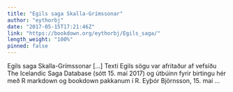 ```yaml
---
title: "Egils saga Skalla-Grímssonar"
author: "eythorbj"
date: "2017-05-15T17:21:46Z"
link: "https://bookdown.org/eythorbj/Egils_saga/"
length_weight: "100%"
pinned: false
---
```


Egils saga Skalla-Grímssonar [...] Texti Egils sögu var afritaður af vefsíðu The Icelandic Saga Database (sótt 15. maí 2017) og útbúinn fyrir birtingu hér með R markdown og bookdown pakkanum í R. Eyþór Björnsson, 15. maí ...
